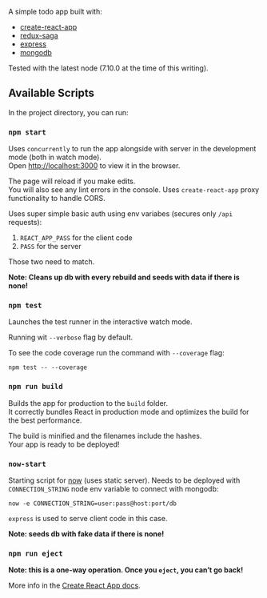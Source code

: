 A simple todo app built with:
- [create-react-app](https://github.com/facebookincubator/create-react-app)
- [redux-saga](https://github.com/redux-saga/redux-saga)
- [express](https://expressjs.com/)
- [mongodb](https://www.mongodb.com/)

Tested with the latest node (7.10.0 at the time of this writing).

## Available Scripts

In the project directory, you can run:

### `npm start`

Uses `concurrently` to run the app alongside with server in the development mode (both in watch mode).<br>
Open [http://localhost:3000](http://localhost:3000) to view it in the browser.

The page will reload if you make edits.<br>
You will also see any lint errors in the console.
Uses `create-react-app` proxy functionality to handle CORS.

Uses super simple basic auth using env variabes (secures only `/api` requests):

1. `REACT_APP_PASS` for the client code
2. `PASS` for the server

Those two need to match.

**Note: Cleans up db with every rebuild and seeds with data if there is none!**

### `npm test`

Launches the test runner in the interactive watch mode.<br>

Running wit `--verbose` flag by default.

To see the code coverage run the command with `--coverage` flag:

`npm test -- --coverage`

### `npm run build`

Builds the app for production to the `build` folder.<br>
It correctly bundles React in production mode and optimizes the build for the best performance.

The build is minified and the filenames include the hashes.<br>
Your app is ready to be deployed!

### `now-start`

Starting script for [now](https://zeit.co/now) (uses static server).
Needs to be deployed with `CONNECTION_STRING` node env variable to connect with mongodb:

`now -e CONNECTION_STRING=user:pass@host:port/db`

`express` is used to serve client code in this case.

**Note: seeds db with fake data if there is none!**

### `npm run eject`

**Note: this is a one-way operation. Once you `eject`, you can’t go back!**

More info in the [Create React App docs](https://github.com/facebookincubator/create-react-app).
